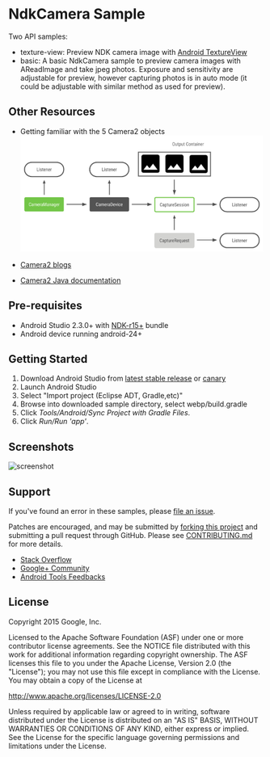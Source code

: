 NdkCamera Sample
=============
Two API samples:
- texture-view:
Preview NDK camera image with [Android TextureView](https://developer.android.com/reference/android/view/TextureView.html)
- basic:
A basic NdkCamera sample to preview camera images with AReadImage and take jpeg photos.
Exposure and sensitivity are adjustable for preview, however capturing photos is in auto mode
(it could be adjustable with similar method as used for preview). 

Other Resources
---------------
- Getting familiar with the 5 Camera2 objects
![Camera2 API Model](Camera2ProgrammingModel.png)

- [Camera2 blogs](https://medium.com/androiddevelopers/camera-enumeration-on-android-9a053b910cb5)

- [Camera2 Java
  documentation](https://developer.android.com/reference/android/hardware/camera2/package-summary)

Pre-requisites
--------------
- Android Studio 2.3.0+ with [NDK-r15+](https://developer.android.com/ndk/) bundle
- Android device running android-24+

Getting Started
---------------
1. Download Android Studio from [latest stable release](http://developer.android.com/sdk/index.html) or [canary](http://tools.android.com/download/studio/canary)
1. Launch Android Studio
1. Select "Import project (Eclipse ADT, Gradle,etc)"
1. Browse into downloaded sample directory, select webp/build.gradle
1. Click *Tools/Android/Sync Project with Gradle Files*.
1. Click *Run/Run 'app'*.


Screenshots
-----------
![screenshot](ndkCamera.png)

Support
-------
If you've found an error in these samples, please [file an issue](https://github.com/googlesamples/android-ndk/issues/new).

Patches are encouraged, and may be submitted by [forking this project](https://github.com/googlesamples/android-ndk/fork) and
submitting a pull request through GitHub. Please see [CONTRIBUTING.md](../CONTRIBUTING.md) for more details.

- [Stack Overflow](http://stackoverflow.com/questions/tagged/android-ndk)
- [Google+ Community](https://plus.google.com/communities/105153134372062985968)
- [Android Tools Feedbacks](http://tools.android.com/feedback)

License
-------
Copyright 2015 Google, Inc.

Licensed to the Apache Software Foundation (ASF) under one or more contributor
license agreements.  See the NOTICE file distributed with this work for
additional information regarding copyright ownership.  The ASF licenses this
file to you under the Apache License, Version 2.0 (the "License"); you may not
use this file except in compliance with the License.  You may obtain a copy of
the License at

  http://www.apache.org/licenses/LICENSE-2.0

Unless required by applicable law or agreed to in writing, software
distributed under the License is distributed on an "AS IS" BASIS, WITHOUT
WARRANTIES OR CONDITIONS OF ANY KIND, either express or implied.  See the
License for the specific language governing permissions and limitations under
the License.
